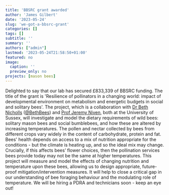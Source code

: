```yaml
---
title: 'BBSRC grant awarded'
author: 'James Gilbert'
date: '2023-05-24'
slug: 'we-got-a-bbsrc-grant'
categories: []
tags: []
subtitle: ''
summary: ''
authors: ["admin"]
lastmod: '2023-05-24T21:58:50+01:00'
featured: no
image:
  caption: ''
  preview_only: no
projects: [mason bees]
---
```


Delighted to say that our lab has secured £833,339 of BBSRC funding. The title of the grant is 'Resilience of pollinators in a changing world: impact of developmental environment on metabolism and energetic budgets in social and solitary bees'.  The project, which is a collaboration with [Dr Beth Nicholls](https://profiles.sussex.ac.uk/p339798-beth-nicholls) ([@BethBees](https://twitter.com/bethbees?lang=en)) and [Prof Jeremy Niven](https://profiles.sussex.ac.uk/p280331-jeremy-niven), both at the University of Sussex, will investigate and model the dietary requirements of wild bees: solitary mason bees and social bumblebees, and how these are altered by increasing temperatures. The pollen and nectar collected by bees from different crops vary widely in the content of carbohydrate, protein and fat. Bees' health depends on access to a mix of nutrition appropriate for the conditions - but the climate is heating up, and so the ideal mix may change. Crucially, if this affects bees’ flower choices, then the pollination services bees provide today may not be the same at higher temperatures. This project will measure and model the effects of changing nutrition and temperature upon these bees, allowing us to design appropriate, future-proof mitigation/intervention measures. It will help to close a critical gap in our understanding of bee foraging behaviour and the modulating role of temperature. We will be hiring a PDRA and technicians soon - keep an eye out!